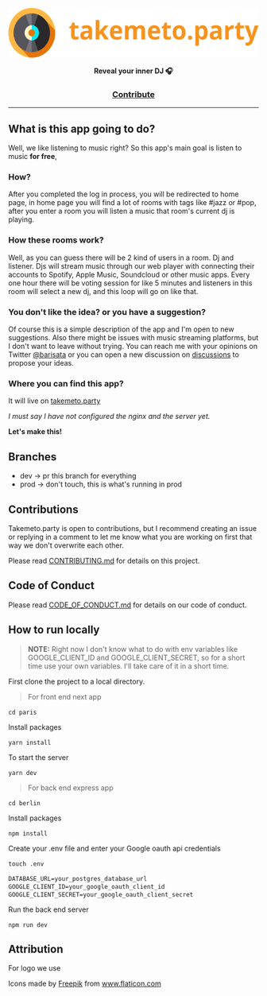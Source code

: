 <a href="https://takemeto.party"><p align="center">
<img height=100 src="./assets/takemeto-party.svg"/>

</p></a>
<p align="center">
  <strong>Reveal your inner DJ 🎧</strong>
</p>

<h3 align="center">
  <a href="https://github.com/atabariscanalp/takemeto.party/blob/dev/CONTRIBUTING.md">Contribute</a>
</h3>

---

## What is this app going to do?

Well, we like listening to music right? 
So this app's main goal is listen to music **for free**,

### How?

After you completed the log in process, you will be redirected to home page,
in home page you will find a lot of rooms with tags like #jazz or #pop,
after you enter a room you will listen a music that room's current dj is playing.

### How these rooms work?

Well, as you can guess there will be 2 kind of users in a room. Dj and listener. Djs will stream music through our web player with connecting their accounts to Spotify, Apple Music, Soundcloud or other music apps. Every one hour there will be voting session for like 5 minutes and listeners in this room will select a new dj, and this loop will go on like that.

### You don't like the idea? or you have a suggestion?

Of course this is a simple description of the app and I'm open to new suggestions. Also there might be issues with music streaming platforms, but I don't want to leave without trying. You can reach me with your opinions on Twitter [@barisata](https://twitter.com/barisata11) or you can open a new discussion on [discussions](https://github.com/atabariscanalp/takemeto.party/discussions) to propose your ideas.

### Where you can find this app?

It will live on [takemeto.party](https://takemeto.party)

*I must say I have not configured the nginx and the server yet.*


**Let's make this!**

## Branches

- dev -> pr this branch for everything
- prod -> don't touch, this is what's running in prod

## Contributions

Takemeto.party is open to contributions, but I recommend creating an issue or replying in a comment to let me know what you are working on first that way we don't overwrite each other.

Please read [CONTRIBUTING.md](https://github.com/atabariscanalp/takemeto.party/blob/dev/CONTRIBUTING.md) for details on this project.

## Code of Conduct

Please read [CODE_OF_CONDUCT.md](https://github.com/atabariscanalp/takemeto.party/blob/dev/CODE_OF_CONDUCT.md) for details on our code of conduct.

## How to run locally

> **NOTE:** Right now I don't know what to do with env variables like GOOGLE_CLIENT_ID and GOOGLE_CLIENT_SECRET, so for a short time use your own variables. I'll take care of it in a short time.


First clone the project to a local directory.

>For front end next app
```
cd paris
```
Install packages
```
yarn install
```
To start the server
```
yarn dev
```

>For back end express app
```
cd berlin
```
Install packages
```
npm install
```
Create your .env file and enter your Google oauth api credentials
```
touch .env
```
```
DATABASE_URL=your_postgres_database_url
GOOGLE_CLIENT_ID=your_google_oauth_client_id
GOOGLE_CLIENT_SECRET=your_google_oauth_client_secret
```
Run the back end server
```
npm run dev
```

## Attribution

For logo we use <div>Icons made by <a href="https://www.freepik.com" title="Freepik">Freepik</a> from <a href="https://www.flaticon.com/" title="Flaticon">www.flaticon.com</a></div>
